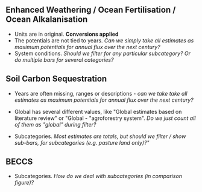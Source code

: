 ## Enhanced Weathering / Ocean Fertilisation / Ocean Alkalanisation
- Units are in original. **Conversions applied**
- The potentials are not tied to years. *Can we simply take all estimates as maximum potentials for annual flux over the next century?*
- System conditions. *Should we filter for any particular subcategory? Or do multiple bars for several categories?*

## Soil Carbon Sequestration
- Years are often missing, ranges or descriptions - *can we take take all estimates 
as maximum potentials for annual flux over the next century?*

- Global has several different values, like "Global estimates based on literature review" or "Global - "agroforestry system".
 *Do we just count all of them as "global" during filter?*

- Subcategories. *Most estimates are totals, but should we filter / show sub-bars, for subcategories (e.g. pasture land only)?"*

## BECCS
- Subcategories. *How do we deal with subcategories (in comparison figure)?*

